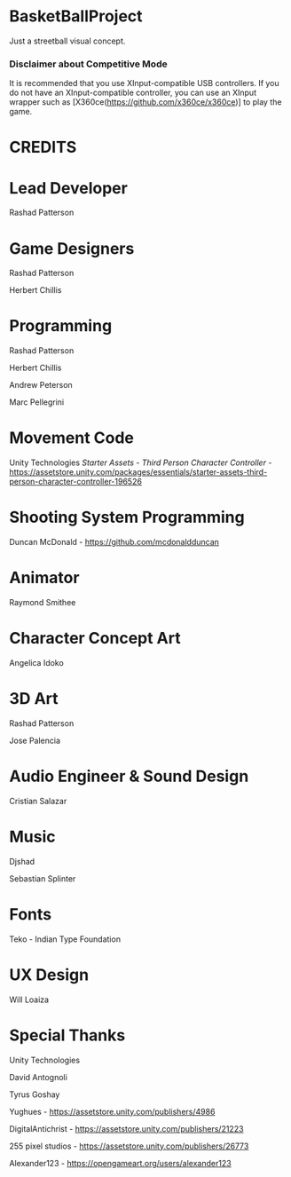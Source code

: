 # BasketBallProject

Just a streetball visual concept.

### Disclaimer about Competitive Mode
It is recommended that you use XInput-compatible USB controllers. If you do not have an XInput-compatible controller, you can use an XInput wrapper such as [X360ce(https://github.com/x360ce/x360ce)] to play the game.

# CREDITS

# Lead Developer
Rashad Patterson 

# Game Designers
Rashad Patterson

Herbert Chillis

# Programming
Rashad Patterson

Herbert Chillis

Andrew Peterson

Marc Pellegrini

# Movement Code
Unity Technologies _Starter Assets - Third Person Character Controller_ - https://assetstore.unity.com/packages/essentials/starter-assets-third-person-character-controller-196526

# Shooting System Programming
Duncan McDonald - https://github.com/mcdonaldduncan

# Animator
Raymond Smithee

# Character Concept Art 
Angelica Idoko

# 3D Art
Rashad Patterson

Jose Palencia

# Audio Engineer & Sound Design
Cristian Salazar

# Music
Djshad

Sebastian Splinter

# Fonts
Teko - Indian Type Foundation

# UX Design
Will Loaiza


# Special Thanks
Unity Technologies

David Antognoli

Tyrus Goshay

Yughues - https://assetstore.unity.com/publishers/4986

DigitalAntichrist - https://assetstore.unity.com/publishers/21223

255 pixel studios - https://assetstore.unity.com/publishers/26773

Alexander123 - https://opengameart.org/users/alexander123
